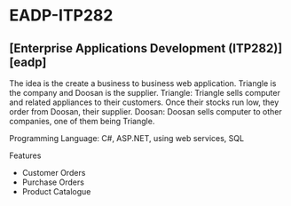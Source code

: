 # EADP-ITP282

## [Enterprise Applications Development (ITP282)][eadp]
The idea is the create a business to business web application. Triangle is the company and Doosan is the supplier.
Triangle: Triangle sells computer and related appliances to their customers. Once their stocks run low, they order from Doosan, their supplier.
Doosan: Doosan sells computer to other companies, one of them being Triangle.

Programming Language: C#, ASP.NET, using web services, SQL

Features
- Customer Orders
- Purchase Orders
- Product Catalogue